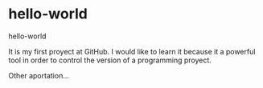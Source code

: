 # hello-world
hello-world

It is my first proyect at GitHub. I would like to learn it because it a powerful tool in order to control the version of a programming proyect.

Other aportation...
